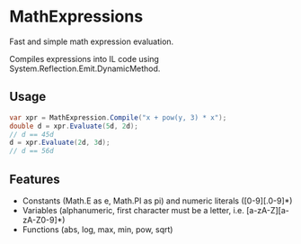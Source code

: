 # MathExpressions
Fast and simple math expression evaluation.

Compiles expressions into IL code using System.Reflection.Emit.DynamicMethod.

## Usage
```cs
var xpr = MathExpression.Compile("x + pow(y, 3) * x");
double d = xpr.Evaluate(5d, 2d);
// d == 45d
d = xpr.Evaluate(2d, 3d);
// d == 56d
```

## Features
- Constants (Math.E as e, Math.PI as pi) and numeric literals ([0-9][.0-9]*)
- Variables (alphanumeric, first character must be a letter, i.e. [a-zA-Z][a-zA-Z0-9]*)
- Functions (abs, log, max, min, pow, sqrt)
